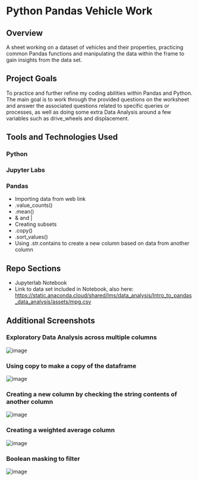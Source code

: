 # Python Pandas Vehicle Work

## Overview
A sheet working on a dataset of vehicles and their properties, practicing common Pandas functions and manipulating the data within the frame to gain insights from the data set.


## Project Goals
To practice and further refine my coding abilities within Pandas and Python. The main goal is to work through the provided questions on the worksheet and answer the associated questions related to specific queries or processes, as well as doing some extra Data Analysis around a few variables such as drive_wheels and displacement.

## Tools and Technologies Used
### Python
### Jupyter Labs
### Pandas
- Importing data from web link
- .value_counts()
- .mean()
- & and |
- Creating subsets
- .copy()
- .sort_values()
- Using .str.contains to create a new column based on data from another column

## Repo Sections
- Jupyterlab Notebook
- Link to data set included in Notebook, also here: https://static.anaconda.cloud/shared/lms/data_analysis/Intro_to_pandas_data_analysis/assets/mpg.csv

## Additional Screenshots

### Exploratory Data Analysis across multiple columns

![image](https://github.com/Rayan-Arshed/Python-Pandas-Vehicle-Work/assets/95011650/648fffdc-a854-4c84-b0a5-fc2d84804421)

### Using copy to make a copy of the dataframe

![image](https://github.com/Rayan-Arshed/Python-Pandas-Vehicle-Work/assets/95011650/bc844668-4325-4b6b-aa22-75899991f4cb)

### Creating a new column by checking the string contents of another column

![image](https://github.com/Rayan-Arshed/Python-Pandas-Vehicle-Work/assets/95011650/60371c3a-a341-4b1f-b4ab-6fa08d711468)

### Creating a weighted average column 

![image](https://github.com/Rayan-Arshed/Python-Pandas-Vehicle-Work/assets/95011650/b537aa4e-5ed3-4107-9c83-5da4cef1be0b)

### Boolean masking to filter

![image](https://github.com/Rayan-Arshed/Python-Pandas-Vehicle-Work/assets/95011650/9dbc8466-7e54-444e-ba94-fb90910a11b4)
